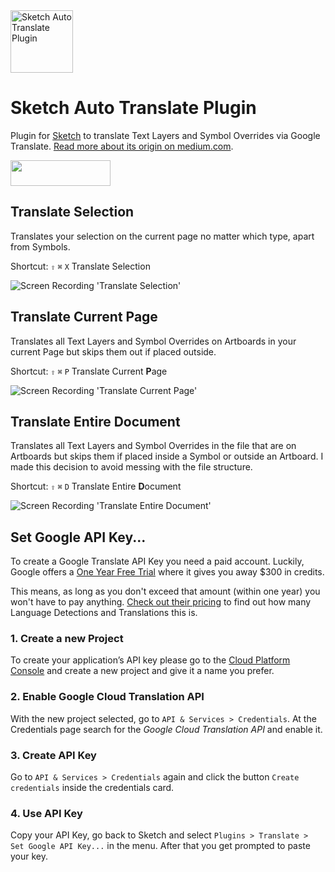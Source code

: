 <img src="https://github.com/symdesign/sketch-auto-translate/raw/master/Assets/logo%402x.png" width="100" height="100" alt="Sketch Auto Translate Plugin">
  
# Sketch Auto Translate Plugin
Plugin for [Sketch](https://www.sketchapp.com/) to translate Text Layers and Symbol Overrides via Google Translate. [Read more about its origin on medium.com](https://medium.com/@symdesign/sketch-auto-translate-plugin-2e0985766228).

<a href="https://www.sketchpacks.com/symdesign/sketch-auto-translate/install">
  <img width="160" height="41" src="http://sketchpacks-com.s3.amazonaws.com/assets/badges/sketchpacks-badge-install.png" >
</a>


## Translate Selection
Translates your selection on the current page no matter which type, apart from Symbols.

Shortcut: `⇧` `⌘` `X` Translate Selection

<img src="https://raw.githubusercontent.com/symdesign/sketch-auto-translate/master/Assets/TranslateSelection.gif" alt="Screen Recording 'Translate Selection'" >


## Translate Current Page
Translates all Text Layers and Symbol Overrides on Artboards in your current Page but skips them out if placed outside.

Shortcut: `⇧` `⌘` `P` Translate Current **P**age

<img src="https://raw.githubusercontent.com/symdesign/sketch-auto-translate/master/Assets/TranslatePage.gif" alt="Screen Recording 'Translate Current Page'" >

## Translate Entire Document
Translates all Text Layers and Symbol Overrides in the file that are on Artboards but skips them if placed inside a Symbol or outside an Artboard. I made this decision to avoid messing with the file structure.

Shortcut: `⇧` `⌘` `D` Translate Entire **D**ocument

<img src="https://raw.githubusercontent.com/symdesign/sketch-auto-translate/master/Assets/TranslateEntireDocument.gif" alt="Screen Recording 'Translate Entire Document'" >


## Set Google API Key...
To create a Google Translate API Key you need a paid account. Luckily, Google offers a [One Year Free Trial](https://console.cloud.google.com/freetrial) where it gives you away $300 in credits. 

This means, as long as you don't exceed that amount (within one year) you won't have to pay anything. [Check out their pricing](https://cloud.google.com/translate/pricing) to find out how many Language Detections and Translations this is.


### 1. Create a new Project
To create your application’s API key please go to the [Cloud Platform Console](https://console.cloud.google.com/) and create a new project and give it a name you prefer.


### 2. Enable Google Cloud Translation API
With the new project selected, go to `API & Services > Credentials`.
At the Credentials page search for the *Google Cloud Translation API* and enable it.


### 3. Create API Key
Go to `API & Services > Credentials` again and click the button `Create credentials` inside the credentials card.


### 4. Use API Key

Copy your API Key, go back to Sketch and select `Plugins > Translate > Set Google API Key...` in the menu. After that you get prompted to paste your key.